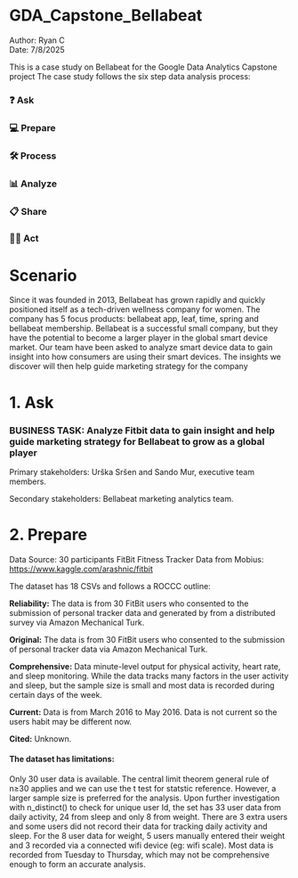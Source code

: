 # GDA_Capstone_Bellabeat
Author: Ryan C   
Date: 7/8/2025  

This is a case study on Bellabeat for the Google Data Analytics Capstone project
The case study follows the six step data analysis process:

### ❓ Ask
### 💻 Prepare
### 🛠 Process
### 📊 Analyze
### 📋 Share
### 🧗‍♀️ Act
# Scenario
Since it was founded in 2013, Bellabeat has grown rapidly and quickly positioned itself as a tech-driven wellness company for women. The company has 5 focus products: bellabeat app, leaf, time, spring and bellabeat membership. Bellabeat is a successful small company, but they have the potential to become a larger player in the global smart device market. Our team have been asked to analyze smart device data to gain insight into how consumers are using their smart devices. The insights we discover will then help guide marketing strategy for the company
# 1. Ask
###  BUSINESS TASK: Analyze Fitbit data to gain insight and help guide marketing strategy for Bellabeat to grow as a global player
Primary stakeholders: Urška Sršen and Sando Mur, executive team members.

Secondary stakeholders: Bellabeat marketing analytics team.
# 2. Prepare
Data Source: 30 participants FitBit Fitness Tracker Data from Mobius: https://www.kaggle.com/arashnic/fitbit

The dataset has 18 CSVs and follows a ROCCC outline:

**Reliability:** The data is from 30 FitBit users who consented to the submission of personal tracker data and generated by from a distributed survey via Amazon Mechanical Turk.  

**Original:** The data is from 30 FitBit users who consented to the submission of personal tracker data via Amazon Mechanical Turk.  

**Comprehensive:** Data minute-level output for physical activity, heart rate, and sleep monitoring. While the data tracks many factors in the user activity and sleep, but the sample size is small and most data is recorded during certain days of the week.  

**Current:** Data is from March 2016 to May 2016. Data is not current so the users habit may be different now.  

**Cited:** Unknown.  

 #### The dataset has limitations: ####

Only 30 user data is available. The central limit theorem general rule of n≥30 applies and we can use the t test for statstic reference. However, a larger sample size is preferred for the analysis.
Upon further investigation with n_distinct() to check for unique user Id, the set has 33 user data from daily activity, 24 from sleep and only 8 from weight. There are 3 extra users and some users did not record their data for tracking daily activity and sleep.
For the 8 user data for weight, 5 users manually entered their weight and 3 recorded via a connected wifi device (eg: wifi scale).
Most data is recorded from Tuesday to Thursday, which may not be comprehensive enough to form an accurate analysis.
